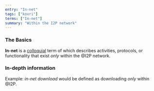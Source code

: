 ```yaml
---
entry: "In-net"
tags: ["kovri"]
terms: ["In-net"]
summary: "Within the I2P network"
---
```


### The Basics

**In-net** is a [colloquial](https://en.wikipedia.org/wiki/Colloquial) term of which describes activities, protocols, or functionality that exist *only* within the @I2P network.

### In-depth information

Example: *in-net download* would be defined as downloading *only* within @I2P.
